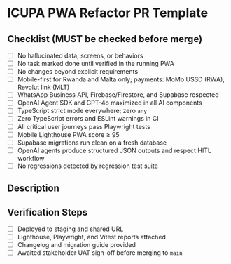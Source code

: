# ICUPA PWA Refactor PR Template

## Checklist (MUST be checked before merge)
- [ ] No hallucinated data, screens, or behaviors
- [ ] No task marked done until verified in the running PWA
- [ ] No changes beyond explicit requirements
- [ ] Mobile-first for Rwanda and Malta only; payments: MoMo USSD (RWA), Revolut link (MLT)
- [ ] WhatsApp Business API, Firebase/Firestore, and Supabase respected
- [ ] OpenAI Agent SDK and GPT-4o maximized in all AI components
- [ ] TypeScript strict mode everywhere; zero `any`
- [ ] Zero TypeScript errors and ESLint warnings in CI
- [ ] All critical user journeys pass Playwright tests
- [ ] Mobile Lighthouse PWA score ≥ 95
- [ ] Supabase migrations run clean on a fresh database
- [ ] OpenAI agents produce structured JSON outputs and respect HITL workflow
- [ ] No regressions detected by regression test suite

## Description
<!-- What does this PR change/fix? Link to relevant tasks/sections. -->

## Verification Steps
- [ ] Deployed to staging and shared URL
- [ ] Lighthouse, Playwright, and Vitest reports attached
- [ ] Changelog and migration guide provided
- [ ] Awaited stakeholder UAT sign-off before merging to `main` 